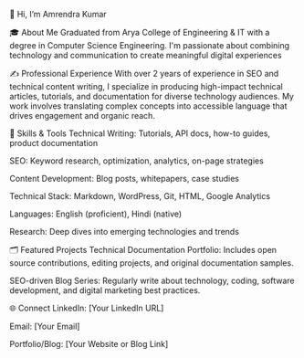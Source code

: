 👋 Hi, I’m Amrendra Kumar 

🎓 About Me
Graduated from Arya College of Engineering & IT with a degree in Computer Science Engineering. I'm passionate about combining technology and communication to create meaningful digital experiences

✍️ Professional Experience
With over 2 years of experience in SEO and technical content writing, I specialize in producing high-impact technical articles, tutorials, and documentation for diverse technology audiences. My work involves translating complex concepts into accessible language that drives engagement and organic reach.

🧰 Skills & Tools
Technical Writing: Tutorials, API docs, how-to guides, product documentation

SEO: Keyword research, optimization, analytics, on-page strategies

Content Development: Blog posts, whitepapers, case studies

Technical Stack: Markdown, WordPress, Git, HTML, Google Analytics

Languages: English (proficient), Hindi (native)

Research: Deep dives into emerging technologies and trends

🗂️ Featured Projects
Technical Documentation Portfolio: Includes open source contributions, editing projects, and original documentation samples.

SEO-driven Blog Series: Regularly write about technology, coding, software development, and digital marketing best practices.

🌐 Connect
LinkedIn: [Your LinkedIn URL]

Email: [Your Email]

Portfolio/Blog: [Your Website or Blog Link]

